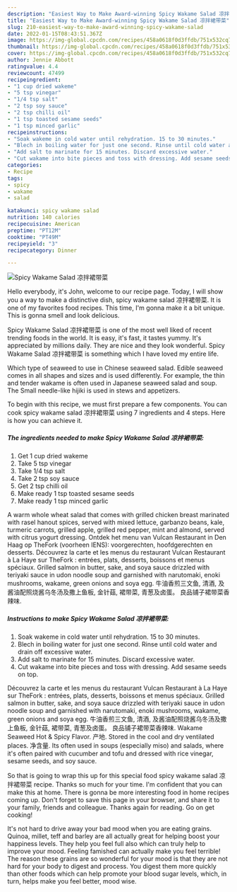 ```yaml
---
description: "Easiest Way to Make Award-winning Spicy Wakame Salad 凉拌裙带菜"
title: "Easiest Way to Make Award-winning Spicy Wakame Salad 凉拌裙带菜"
slug: 210-easiest-way-to-make-award-winning-spicy-wakame-salad
date: 2022-01-15T08:43:51.367Z
image: https://img-global.cpcdn.com/recipes/458a0618f0d3ffdb/751x532cq70/spicy-wakame-salad-凉拌裙带菜-recipe-main-photo.jpg
thumbnail: https://img-global.cpcdn.com/recipes/458a0618f0d3ffdb/751x532cq70/spicy-wakame-salad-凉拌裙带菜-recipe-main-photo.jpg
cover: https://img-global.cpcdn.com/recipes/458a0618f0d3ffdb/751x532cq70/spicy-wakame-salad-凉拌裙带菜-recipe-main-photo.jpg
author: Jennie Abbott
ratingvalue: 4.4
reviewcount: 47499
recipeingredient:
- "1 cup dried wakeme"
- "5 tsp vinegar"
- "1/4 tsp salt"
- "2 tsp soy sauce"
- "2 tsp chilli oil"
- "1 tsp toasted sesame seeds"
- "1 tsp minced garlic"
recipeinstructions:
- "Soak wakeme in cold water until rehydration. 15 to 30 minutes."
- "Blech in boiling water for just one second. Rinse until cold water and drain off excessive water."
- "Add salt to marinate for 15 minutes. Discard excessive water."
- "Cut wakame into bite pieces and toss with dressing. Add sesame seeds on top."
categories:
- Recipe
tags:
- spicy
- wakame
- salad

katakunci: spicy wakame salad 
nutrition: 140 calories
recipecuisine: American
preptime: "PT12M"
cooktime: "PT49M"
recipeyield: "3"
recipecategory: Dinner

---
```



![Spicy Wakame Salad 凉拌裙带菜](https://img-global.cpcdn.com/recipes/458a0618f0d3ffdb/751x532cq70/spicy-wakame-salad-凉拌裙带菜-recipe-main-photo.jpg)

Hello everybody, it's John, welcome to our recipe page. Today, I will show you a way to make a distinctive dish, spicy wakame salad 凉拌裙带菜. It is one of my favorites food recipes. This time, I'm gonna make it a bit unique. This is gonna smell and look delicious.

Spicy Wakame Salad 凉拌裙带菜 is one of the most well liked of recent trending foods in the world. It is easy, it's fast, it tastes yummy. It's appreciated by millions daily. They are nice and they look wonderful. Spicy Wakame Salad 凉拌裙带菜 is something which I have loved my entire life.

Which type of seaweed to use in Chinese seaweed salad. Edible seaweed comes in all shapes and sizes and is used differently. For example, the thin and tender wakame is often used in Japanese seaweed salad and soup. The Small needle-like hijiki is used in stews and appetizers.


To begin with this recipe, we must first prepare a few components. You can cook spicy wakame salad 凉拌裙带菜 using 7 ingredients and 4 steps. Here is how you can achieve it.

<!--inarticleads1-->

##### The ingredients needed to make Spicy Wakame Salad 凉拌裙带菜:

1. Get 1 cup dried wakeme
1. Take 5 tsp vinegar
1. Take 1/4 tsp salt
1. Take 2 tsp soy sauce
1. Get 2 tsp chilli oil
1. Make ready 1 tsp toasted sesame seeds
1. Make ready 1 tsp minced garlic


A warm whole wheat salad that comes with grilled chicken breast marinated with rasel hanout spices, served with mixed lettuce, garbanzo beans, kale, turmeric carrots, grilled apple, grilled red pepper, mint and almond, served with citrus yogurt dressing. Ontdek het menu van Vulcan Restaurant in Den Haag op TheFork (voorheen IENS): voorgerechten, hoofdgerechten en desserts. Découvrez la carte et les menus du restaurant Vulcan Restaurant à La Haye sur TheFork : entrées, plats, desserts, boissons et menus spéciaux. Grilled salmon in butter, sake, and soya sauce drizzled with teriyaki sauce in udon noodle soup and garnished with narutomaki, enoki mushrooms, wakame, green onions and soya egg. 牛油香煎三文鱼, 清酒, 及酱油配照烧酱乌冬汤及撒上鱼板, 金针菇, 裙带菜, 青葱及卤蛋。 良品铺子裙带菜香辣味. 

<!--inarticleads2-->

##### Instructions to make Spicy Wakame Salad 凉拌裙带菜:

1. Soak wakeme in cold water until rehydration. 15 to 30 minutes.
1. Blech in boiling water for just one second. Rinse until cold water and drain off excessive water.
1. Add salt to marinate for 15 minutes. Discard excessive water.
1. Cut wakame into bite pieces and toss with dressing. Add sesame seeds on top.


Découvrez la carte et les menus du restaurant Vulcan Restaurant à La Haye sur TheFork : entrées, plats, desserts, boissons et menus spéciaux. Grilled salmon in butter, sake, and soya sauce drizzled with teriyaki sauce in udon noodle soup and garnished with narutomaki, enoki mushrooms, wakame, green onions and soya egg. 牛油香煎三文鱼, 清酒, 及酱油配照烧酱乌冬汤及撒上鱼板, 金针菇, 裙带菜, 青葱及卤蛋。 良品铺子裙带菜香辣味. Wakame Seaweed Hot &amp; Spicy Flavor. 产地. Stored in the cool and dry ventilated places. 净含量. Its often used in soups (especially miso) and salads, where it&#39;s often paired with cucumber and tofu and dressed with rice vinegar, sesame seeds, and soy sauce. 

So that is going to wrap this up for this special food spicy wakame salad 凉拌裙带菜 recipe. Thanks so much for your time. I'm confident that you can make this at home. There is gonna be more interesting food in home recipes coming up. Don't forget to save this page in your browser, and share it to your family, friends and colleague. Thanks again for reading. Go on get cooking!

It's not hard to drive away your bad mood when you are eating grains. Quinoa, millet, teff and barley are all actually great for helping boost your happiness levels. They help you feel full also which can truly help to improve your mood. Feeling famished can actually make you feel terrible! The reason these grains are so wonderful for your mood is that they are not hard for your body to digest and process. You digest them more quickly than other foods which can help promote your blood sugar levels, which, in turn, helps make you feel better, mood wise.
